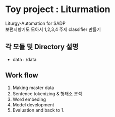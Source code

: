 # Toy project : Liturmation
Liturgy-Automation for SADP   
보편지향기도 모아서 1,2,3,4 주제 classifier 만들기  


## 각 모듈 및 Directory 설명
* data : /data

## Work flow
1. Making master data
2. Sentence tokenizing & 형태소 분석
3. Word embeding
4. Model development
5. Evaluation and back to 1.
